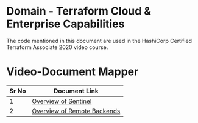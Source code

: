 # Domain  - Terraform Cloud & Enterprise Capabilities

The code mentioned in this document are used in the HashiCorp Certified Terraform Associate 2020 video course.


# Video-Document Mapper

| Sr No | Document Link |
| ------ | ------ |
| 1 | [Overview of Sentinel][PlDa] |
| 2 | [Overview of Remote Backends][PlDb] |





   [PlDa]: <https://github.com/zealvora/terraform-beginner-to-advanced-resource/blob/master/Terraform%20Cloud/sentinel-policy.tf>
   [PlDb]: <https://github.com/zealvora/terraform-beginner-to-advanced-resource/blob/master/Terraform%20Cloud/remote-backend.md>
   

